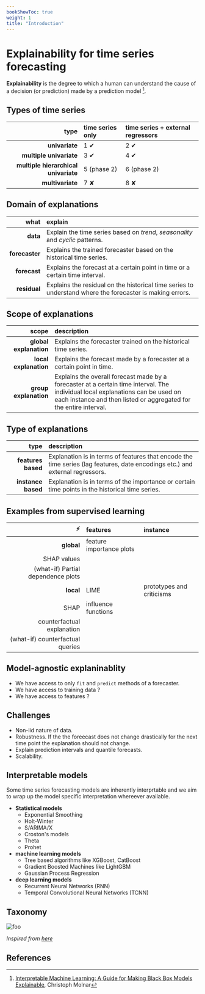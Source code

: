 ```yaml
---
bookShowToc: true
weight: 1
title: "Introduction"
---
```


# Explainability for time series forecasting

**Explainability** is the degree to which a human can understand the cause of a decision (or prediction) made by a prediction model [^molnar_2018].

## Types of time series

type | time series only | time series + external regressors
---: | :--- | :---
**univariate** | 1 ✔  | 2 ✔
**multiple univariate** | 3  ✔ | 4 ✔
**multiple hierarchical univariate** | 5 (phase 2) | 6 (phase 2)
**multivariate** | 7  ✘ | 8  ✘

## Domain of explanations

what | explain
---: | :---
**data** | Explain the time series based on *trend*, *seasonality* and *cyclic* patterns.
**forecaster** |  Explains the trained forecaster based on the historical time series.
**forecast** | Explains the forecast at a certain point in time or a certain time interval.
**residual** |  Explains the residual on the historical time series to understand where the forecaster is making errors.

## Scope of explanations

scope | description
---: | :---
**global explanation** | Explains the forecaster trained on the historical time series.
**local explanation** | Explains the forecast made by a forecaster at a certain point in time.
**group explanation** | Explains the overall forecast made by a forecaster at a certain time interval. The individual local explanations can be used on each instance and then listed or aggregated for the entire interval.

## Type of explanations

type | description
---: | :---
**features based** | Explanation is in terms of features that encode the time series (lag features, date encodings etc.) and external regressors.
**instance based** | Explanation is in terms of the importance or certain time points in the historical time series.

## Examples from supervised learning

⚡️ | features | instance
---: | :--- | :---
**global** | feature importance plots |
 | SHAP values |
 | (what-if) Partial dependence plots  |
**local** | LIME | prototypes and criticisms
 | SHAP  | influence functions
 | counterfactual explanation  |
 | (what-if) counterfactual queries  |

## Model-agnostic explaninablity

- We have access to only `fit` and `predict` methods of a forecaster.
- We have access to training data ?
- We have access to features ?

## Challenges

- Non-iid nature of data.
- Robustness. If the the foreecast does not change drastically for the next time point the explanation should not change.
- Explain prediction intervals and quantile forecasts.
- Scalability.

## Interpretable models

Some time series forecasting models are inherently interprtable and we aim to wrap up the model specific interpretation whereever available.

- **Statistical models**
    + Exponential Smoothing
    + Holt-Winter
    + S/ARIMA/X
    + Croston's models
    + Theta
    + Prohet
- **machine learning models**
    + Tree based algorithms like XGBoost, CatBoost
    + Gradient Boosted Machines like LightGBM
    + Gaussian Process Regression
- **deep learning models**
    + Recurrent Neural Networks (RNN)
    + Temporal Convolutional Neural Networks (TCNN)


## Taxonomy

![foo](/img/xai-taxonomy.jpg)

*Inspired from [here](http://xai-tools.drwhy.ai/)*

## References

[^molnar_2018]: [Interpretable Machine Learning: A Guide for Making Black Box Models Explainable](https://christophm.github.io/interpretable-ml-book/), Christoph Molnar

[^bhatt_2020]: [Evaluating and Aggregating Feature-based Model Explanations](https://www.ijcai.org/Proceedings/2020/417), Bhatt, Umang and Weller, Adrian and Moura, José M. F., Proceedings of the Twenty-Ninth International Joint Conference on Artificial Intelligence (IJCAI-20), 2020.

[^alibi]: https://github.com/SeldonIO/alibi





